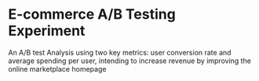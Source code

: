 # E-commerce A/B Testing Experiment

An A/B test Analysis using two key metrics: user conversion rate and average spending per user, intending to increase revenue by improving the online marketplace homepage

